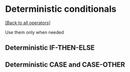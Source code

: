 # Deterministic conditionals

[[Back to all operators]](./standard-operators.md)

Use them only when needed

## Deterministic IF-THEN-ELSE

## Deterministic CASE and CASE-OTHER

